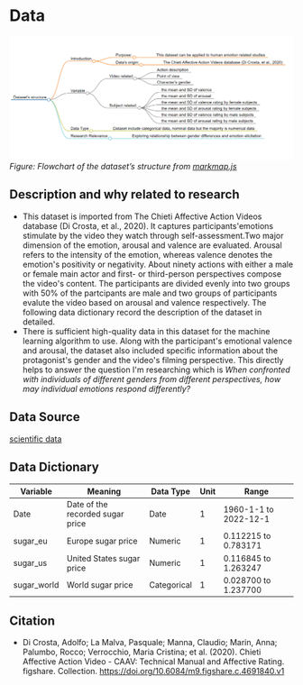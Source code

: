 # Data
![flowchart](flowchart3.png)
*Figure: Flowchart of the dataset’s structure from [markmap.js](https://markmap.js.org/)*
## Description and why related to research
-  This dataset is imported from The Chieti Affective Action Videos database (Di Crosta, et al., 2020). It captures participants'emotions stimulate by the video they watch through self-assessment.Two major dimension of the emotion, arousal and valence are evaluated. Arousal refers to the intensity of the emotion, whereas valence denotes the emotion's positivity or negativity. About ninety actions with either a male or female main actor and first- or third-person perspectives compose the video's content. The participants are divided evenly into two groups with 50% of the partcipants are male and two groups of participants evalute the video based on arousal and valence respectively. The following data dictionary record the description of the dataset in detailed.
-  There is sufficient high-quality data in this dataset for the machine learning algorithm to use. Along with the participant's emotional valence and arousal, the dataset also included specific information about the protagonist's gender and the video's filming perspective. This directly helps to answer the question I'm researching which is *When confronted with individuals of different genders from different perspectives, how may individual emotions respond differently?* 

## Data Source
[scientific data](https://www.nature.com/articles/s41597-020-0366-1)
## Data Dictionary
| Variable        | Meaning                        | Data Type | Unit | Range |
|-----------------|--------------------------------|-----------|------|-------|
| Date            | Date of the recorded sugar price| Date      | 1   | 1960-1-1 to 2022-12-1  |
| sugar_eu        | Europe sugar price              | Numeric   | 1    | 0.112215 to 0.783171    |
| sugar_us        | United States sugar price       | Numeric   | 1    | 0.116845 to 1.263247     |
| sugar_world     | World sugar price               | Categorical | 1  | 0.028700 to 1.237700    |


## Citation
-  Di Crosta, Adolfo; La Malva, Pasquale; Manna, Claudio; Marin, Anna; Palumbo, Rocco; Verrocchio, Maria Cristina; et al. (2020). Chieti Affective Action Video - CAAV: Technical Manual and Affective Rating. figshare. Collection. https://doi.org/10.6084/m9.figshare.c.4691840.v1
